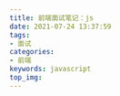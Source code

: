 ```yaml
---
title: 前端面试笔记：js
date: 2021-07-24 13:37:59
tags:
- 面试
categories:
- 前端
keywords: javascript
top_img:
---
```

